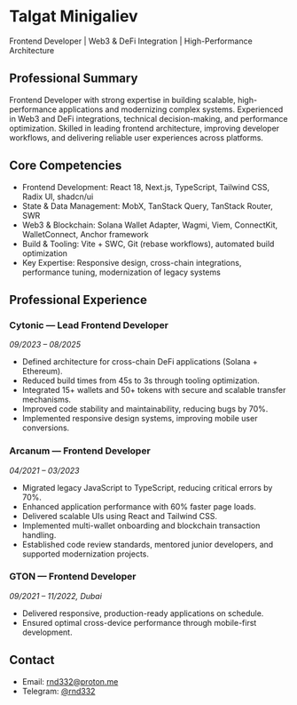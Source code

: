 # Talgat Minigaliev

Frontend Developer | Web3 & DeFi Integration | High-Performance Architecture

## Professional Summary
Frontend Developer with strong expertise in building scalable, high-performance applications and modernizing complex systems. Experienced in Web3 and DeFi integrations, technical decision-making, and performance optimization. Skilled in leading frontend architecture, improving developer workflows, and delivering reliable user experiences across platforms.

## Core Competencies
- Frontend Development: React 18, Next.js, TypeScript, Tailwind CSS, Radix UI, shadcn/ui  
- State & Data Management: MobX, TanStack Query, TanStack Router, SWR  
- Web3 & Blockchain: Solana Wallet Adapter, Wagmi, Viem, ConnectKit, WalletConnect, Anchor framework  
- Build & Tooling: Vite + SWC, Git (rebase workflows), automated build optimization  
- Key Expertise: Responsive design, cross-chain integrations, performance tuning, modernization of legacy systems  

## Professional Experience

### Cytonic — Lead Frontend Developer  
*09/2023 – 08/2025*  
- Defined architecture for cross-chain DeFi applications (Solana + Ethereum).  
- Reduced build times from 45s to 3s through tooling optimization.  
- Integrated 15+ wallets and 50+ tokens with secure and scalable transfer mechanisms.  
- Improved code stability and maintainability, reducing bugs by 70%.  
- Implemented responsive design systems, improving mobile user conversions.  

### Arcanum — Frontend Developer  
*04/2021 – 03/2023*  
- Migrated legacy JavaScript to TypeScript, reducing critical errors by 70%.  
- Enhanced application performance with 60% faster page loads.  
- Delivered scalable UIs using React and Tailwind CSS.  
- Implemented multi-wallet onboarding and blockchain transaction handling.  
- Established code review standards, mentored junior developers, and supported modernization projects.  

### GTON — Frontend Developer  
*09/2021 – 11/2022, Dubai*  
- Delivered responsive, production-ready applications on schedule.  
- Ensured optimal cross-device performance through mobile-first development.  

## Contact
- Email: [rnd332@proton.me](mailto:rnd332@proton.me)  
- Telegram: [@rnd332](https://t.me/rnd332)  
